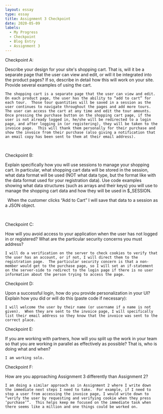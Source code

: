 ```yaml
---
layout: essay
type: essay
title: Assignment 3 Checkpoint
date: 2020-05-09
labels:
  - My Progress
  - Checkpoint
  - Blog Entry
  - Assignment 3
---
```

Checkpoint A:

Describe your design for your site's shopping cart. That is, will it be a separate page that the user can view and edit, or will it be integrated into the product pages? If so, describe in detail how this will work on your site. Provide several examples of using the cart.

    The shopping cart is a separate page that the user can view and edit.  On each product page, the user has the ability to “add to cart” for each tour.  Those tour quantities will be saved in a session as the user continues to navigate throughout the pages and add more tours.  The user can access the cart at any time and edit the tour amounts.  Once pressing the purchase button on the shopping cart page, if the user is not already logged in, he/she will be redirected to a login page, and after logging in (or registering), they will be taken to the invoice page.  This will thank them personally for their purchase and show the invoice from their purchase (also giving a notification that an email copy has been sent to them at their email address).

 

Checkpoint B:

Explain specifically how you will use sessions to manage your shopping cart. In particular, what shopping cart data will be stored in the session, what data format will be used (NOT what data type, but the format like with the data format used for your registration data). Use code examples showing what data structures (such as arrays and their keys) you will use to manage the shopping cart data and how they will be used in $_SESSION. 

    When the customer clicks “Add to Cart” I will save that data to a session as a JSON object.

 

Checkpoint C:

How will you avoid access to your application when the user has not logged in or registered? What are the particular security concerns you must address?

    I will do a verification on the server to check cookies to verify that the user has an account, or if not, I will direct them to the registration page.  The particular security concern is that a non-member would get to the purchase page, so I will set an if-statement on the server-side to redirect to the login page if there is no user information about the person trying to access the page.



Checkpoint D:

Upon a successful login, how do you provide personalization in your UI? Explain how you did or will do this (paste code if necessary):

    I will welcome the user by their name (or username if a name is not given).  When they are sent to the invoice page, I will specifically list their email address so they know that the invoice was sent to the correct place.



Checkpoint E:

If you are working with partners, how will you split up the work in your team so that you are working in parallel as effectively as possible? That is, who is doing what and when?

    I am working solo.



Checkpoint F:

How are you approaching Assignment 3 differently than Assignment 2?

    I am doing a similar approach as in Assignment 2 where I write down the immediate next steps I need to take.  For example, if I need to stop a user from accessing the invoice page, I would write down to “verify the user by requesting and verifying cookie when they press ‘purchase’”.  This helps keep me focused on the immediate task when there seems like a million and one things could be worked on.

